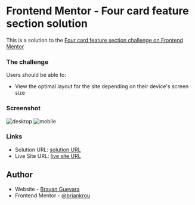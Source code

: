 # Frontend Mentor - Four card feature section solution

This is a solution to the [Four card feature section challenge on Frontend Mentor](https://www.frontendmentor.io/challenges/four-card-feature-section-weK1eFYK)

### The challenge

Users should be able to:

- View the optimal layout for the site depending on their device's screen size

### Screenshot

![desktop](/screenshot.jpg)
![mobile](/screenshot-nobile.jpg)

### Links

- Solution URL: [solution URL](https://github.com/briankrou/-Frontend-Mentor--Four-card-feature-section)
- Live Site URL: [ live site URL](https://fourcardfeaturesection09.netlify.app/)

## Author

- Website - [Brayan Guevara](https://www.briankrou.com)
- Frontend Mentor - [@briankrou](https://www.frontendmentor.io/profile/briankrou)

